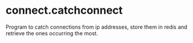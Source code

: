 # connect.catchconnect
Program to catch connections from ip addresses, store them in redis and retrieve the ones occurring the most.
